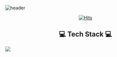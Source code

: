 
![header](https://capsule-render.vercel.app/api?type=slice&color=auto&customColorList=4&height=300&section=header&text=ByeongGwanKang&fontSize=70)
<div align="center">
  
  [![Hits](https://hits.seeyoufarm.com/api/count/incr/badge.svg?url=https%3A%2F%2Fgithub.com%2FByeongGwanKang&count_bg=%2385FFE9&title_bg=%230DEDFF&icon=&icon_color=%23E7E7E7&title=hits&edge_flat=false)](https://hits.seeyoufarm.com)
  
## 💻 Tech Stack 💻
  </div>
<img src="https://img.shields.io/badge/Python-3766AB?style=flat-square&logo=Python&logoColor=white"/></a>

